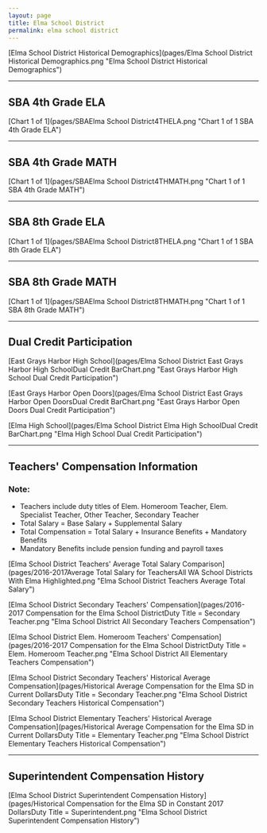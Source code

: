```yaml
---
layout: page
title: Elma School District
permalink: elma school district
---
```



[Elma School District Historical Demographics](pages/Elma School District Historical Demographics.png "Elma School District Historical Demographics")

___

## SBA 4th Grade ELA

[Chart 1 of 1](pages/SBAElma School District4THELA.png "Chart 1 of 1 SBA 4th Grade ELA")


___

## SBA 4th Grade MATH

[Chart 1 of 1](pages/SBAElma School District4THMATH.png "Chart 1 of 1 SBA 4th Grade MATH")


___

## SBA 8th Grade ELA

[Chart 1 of 1](pages/SBAElma School District8THELA.png "Chart 1 of 1 SBA 8th Grade ELA")


___

## SBA 8th Grade MATH

[Chart 1 of 1](pages/SBAElma School District8THMATH.png "Chart 1 of 1 SBA 8th Grade MATH")


___

## Dual Credit Participation

[East Grays Harbor High School](pages/Elma School District East Grays Harbor High SchoolDual Credit BarChart.png "East Grays Harbor High School Dual Credit Participation")

[East Grays Harbor Open Doors](pages/Elma School District East Grays Harbor Open DoorsDual Credit BarChart.png "East Grays Harbor Open Doors Dual Credit Participation")

[Elma High School](pages/Elma School District Elma High SchoolDual Credit BarChart.png "Elma High School Dual Credit Participation")


___

## Teachers' Compensation Information
### Note:
- Teachers include duty titles of Elem. Homeroom Teacher, Elem. Specialist Teacher, Other Teacher, Secondary Teacher
- Total Salary = Base Salary + Supplemental Salary
- Total Compensation = Total Salary + Insurance Benefits + Mandatory Benefits
- Mandatory Benefits include pension funding and payroll taxes

[Elma School District Teachers' Average Total Salary Comparison](pages/2016-2017Average Total Salary for TeachersAll WA School Districts With Elma Highlighted.png "Elma School District Teachers Average Total Salary")

[Elma School District Secondary Teachers' Compensation](pages/2016-2017 Compensation for the Elma School DistrictDuty Title = Secondary Teacher.png "Elma School District All Secondary Teachers Compensation")

[Elma School District Elem. Homeroom Teachers' Compensation](pages/2016-2017 Compensation for the Elma School DistrictDuty Title = Elem. Homeroom Teacher.png "Elma School District All Elementary Teachers Compensation")

[Elma School District Secondary Teachers' Historical Average Compensation](pages/Historical Average Compensation for the Elma SD in Current DollarsDuty Title = Secondary Teacher.png "Elma School District Secondary Teachers Historical Compensation")

[Elma School District Elementary Teachers' Historical Average Compensation](pages/Historical Average Compensation for the Elma SD in Current DollarsDuty Title = Elementary Teacher.png "Elma School District Elementary Teachers Historical Compensation")


___

## Superintendent Compensation History

[Elma School District Superintendent Compensation History](pages/Historical Compensation for the Elma SD in Constant 2017 DollarsDuty Title = Superintendent.png "Elma School District Superintendent Compensation History")

